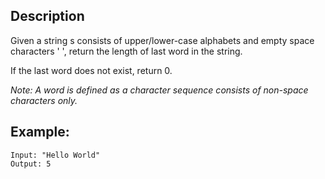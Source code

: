 ## Description

Given a string s consists of upper/lower-case alphabets and empty space characters ' ', return the length of last word in the string.

If the last word does not exist, return 0.

*Note: A word is defined as a character sequence consists of non-space characters only.*

## Example:

```
Input: "Hello World"
Output: 5
```